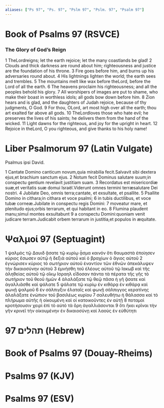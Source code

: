 ```yaml
---
aliases: ["Ps 97", "Ps. 97", "Pslm 97", "Pslm. 97", "Psalm 97"]
---
```



# Book of Psalms 97 (RSVCE)

### The Glory of God’s Reign
1 TheLordreigns; let the earth rejoice; let the many coastlands be glad!
2 Clouds and thick darkness are round about him; righteousness and justice are the foundation of his throne.
3 Fire goes before him, and burns up his adversaries round about.
4 His lightnings lighten the world; the earth sees and trembles.
5 The mountains melt like wax before theLord, before the Lord of all the earth.
6 The heavens proclaim his righteousness; and all the peoples behold his glory.
7 All worshipers of images are put to shame, who make their boast in worthless idols; all gods bow down before him.
8 Zion hears and is glad, and the daughters of Judah rejoice, because of thy judgments, O God.
9 For thou, OLord, art most high over all the earth; thou art exalted far above all gods.
10 TheLordloves those who hate evil; he preserves the lives of his saints; he delivers them from the hand of the wicked.
11 Light dawns for the righteous, and joy for the upright in heart.
12 Rejoice in theLord, O you righteous, and give thanks to his holy name!


# Liber Psalmorum 97 (Latin Vulgate)

 Psalmus ipsi David.

1 Cantate Domino canticum novum,quia mirabilia fecit.Salvavit sibi dextera ejus,et brachium sanctum ejus.
2 Notum fecit Dominus salutare suum;in conspectu gentium revelavit justitiam suam.
3 Recordatus est misericordiæ suæ,et veritatis suæ domui Israël.Viderunt omnes termini terræsalutare Dei nostri.
4 Jubilate Deo, omnis terra;cantate, et exsultate, et psallite.
5 Psallite Domino in cithara;in cithara et voce psalmi;
6 in tubis ductilibus, et voce tubæ corneæ.Jubilate in conspectu regis Domini:
7 moveatur mare, et plenitudo ejus;orbis terrarum, et qui habitant in eo.
8 Flumina plaudent manu;simul montes exsultabunt
9 a conspectu Domini:quoniam venit judicare terram.Judicabit orbem terrarum in justitia,et populos in æquitate.


# Ψαλμοί 97 (Septuagint)

1 ψαλμὸς τῷ Δαυιδ ᾄσατε τῷ κυρίῳ ᾆσμα καινόν ὅτι θαυμαστὰ ἐποίησεν κύριος ἔσωσεν αὐτῷ ἡ δεξιὰ αὐτοῦ καὶ ὁ βραχίων ὁ ἅγιος αὐτοῦ
2 ἐγνώρισεν κύριος τὸ σωτήριον αὐτοῦ ἐναντίον τῶν ἐθνῶν ἀπεκάλυψεν τὴν δικαιοσύνην αὐτοῦ
3 ἐμνήσθη τοῦ ἐλέους αὐτοῦ τῷ Ιακωβ καὶ τῆς ἀληθείας αὐτοῦ τῷ οἴκῳ Ισραηλ εἴδοσαν πάντα τὰ πέρατα τῆς γῆς τὸ σωτήριον τοῦ θεοῦ ἡμῶν
4 ἀλαλάξατε τῷ θεῷ πᾶσα ἡ γῆ ᾄσατε καὶ ἀγαλλιᾶσθε καὶ ψάλατε
5 ψάλατε τῷ κυρίῳ ἐν κιθάρᾳ ἐν κιθάρᾳ καὶ φωνῇ ψαλμοῦ
6 ἐν σάλπιγξιν ἐλαταῖς καὶ φωνῇ σάλπιγγος κερατίνης ἀλαλάξατε ἐνώπιον τοῦ βασιλέως κυρίου
7 σαλευθήτω ἡ θάλασσα καὶ τὸ πλήρωμα αὐτῆς ἡ οἰκουμένη καὶ οἱ κατοικοῦντες ἐν αὐτῇ
8 ποταμοὶ κροτήσουσιν χειρὶ ἐπὶ τὸ αὐτό τὰ ὄρη ἀγαλλιάσονται
9 ὅτι ἥκει κρῖναι τὴν γῆν κρινεῖ τὴν οἰκουμένην ἐν δικαιοσύνῃ καὶ λαοὺς ἐν εὐθύτητι


# 97 תהלים (Hebrew)


# Book of Psalms 97 (Douay-Rheims)


# Psalms 97 (KJV)


# Psalms 97 (ESV)

